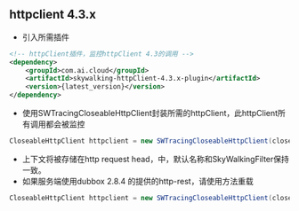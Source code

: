 ## httpclient 4.3.x
- 引入所需插件
```xml
<!-- httpClient插件，监控httpClient 4.3的调用 -->
<dependency>
    <groupId>com.ai.cloud</groupId>
    <artifactId>skywalking-httpClient-4.3.x-plugin</artifactId>
    <version>{latest_version}</version>
</dependency>
```
- 使用SWTracingCloseableHttpClient封装所需的httpClient，此httpClient所有调用都会被监控
```java
CloseableHttpClient httpclient = new SWTracingCloseableHttpClient(closeableHttpClient);
```
- 上下文将被存储在http request head，中，默认名称和SkyWalkingFilter保持一致。
- 如果服务端使用dubbox 2.8.4 的提供的http-rest，请使用方法重载
```java
CloseableHttpClient httpclient = new SWTracingCloseableHttpClient(closeableHttpClient, "Dubbo-Attachments");
```
